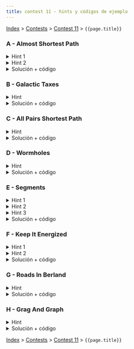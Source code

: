 ```yaml
---
title: contest 11 - hints y códigos de ejemplo
---
```


[Index](../index) > [Contests](../contests) > [Contest 11](../contests#contest-11) > ```{{page.title}}```

### A - Almost Shortest Path

<details>
  <summary>Hint 1</summary>
  Sea L(u,v) la distancia más corta desde u hasta v (si no existe un camino, L(u,v) = infinito). Una arista (u,v) es parte de algún camino más corto desde S a D si y sólo si L(S,u) + w_{u,v} + L(v,D) = L(S,D).
</details>
<details>
  <summary>Hint 2</summary>
  Notar que en el Hint 1 necesitamos ser capaces de calcular L(S,u) y L(u,D) para cualquier posible nodo u (recordar que S y D son fijos). Piensa en una forma de calcular eficientemente ambos para todos los nodos.
</details>
<details>
  <summary>Solución + código</summary>
  Para calcular L(S,u) para cada nodo u, corremos dijkstra desde S en el grafo G. Para calcular L(u,D), corremos dijkstra desde D sobre un grafo G' equivalente al grafo G con las aristas invertidas. Luego iteramos sobre todas las aristas (u,v) y aquellas que cumplan la propiedad del hint 1 las descartamos, y las demás las agregamos en nuevo grafo G''. Finalmente corremos un tercer dijkstra en G'' desde S y reportamos la distancia hasta D (o -1 si no se puede llegar). <a href="https://github.com/PabloMessina/Competitive-Programming-Material/blob/master/Solved%20problems/SPOJ/SAMER08A_AlmostShortestPath.cpp">Código de ejemplo</a>
</details>

### B - Galactic Taxes

<details> 
  <summary>Hint</summary>
  Es posible demostrar que el "tax" asociado a la operación comercial se comporta como una función cóncava con respecto al tiempo. Para sacar el tax en un momento determinado basta con usar un algoritmo de shortest path básico como dijkstra sobre el grafo tomando los pesos en ese momento.
</details>
<details> 
  <summary>Solución + código</summary>
  La solución consiste en realizar ternary search sobre el tiempo para encontrar cuando se produce el máximo tax. En cada momento en la búsqueda se calcula el tax asociado con dijkstra con los pesos del momento.
  <a href="https://github.com/BenjaminRubio/CompetitiveProgramming/blob/master/Problems/URI/GalacticTaxes.cpp">Código de ejemplo</a>
</details>

### C - All Pairs Shortest Path

<details>
  <summary>Hint</summary>
  Por la materia vista, obviamente floyd warshall, pero cuidado con los casos bordes. Notar que el enunciado no menciona restricciones sobre sobre cómo puede ser el grafo. Eso quiere decir que en teoría podrían haber múltiples aristas entre dos nodos y también self-loops (de un nodo a sí mismo).
</details>
<details>
  <summary>Solución + código</summary>
  Básicamente floyd warshall con el extra para detectar ciclos negativos (ver materia en sección grafos) y teniendo cuidado con manejar los casos bordes mencionados. <a href="https://github.com/PabloMessina/Competitive-Programming-Material/blob/master/Solved%20problems/kattis/AllPairsShortestPath.cpp">Código de ejemplo</a>
</details>

### D - Wormholes

<details>
  <summary>Hint</summary>
  Bellman Ford
</details>
<details>
  <summary>Solución + código</summary>
  Bellman Ford básicamente, más el extra para pillar ciclos negativos (ver materia sección grafos). <a href="https://github.com/PabloMessina/Competitive-Programming-Material/blob/master/Solved%20problems/UVA/558_Wormholes.cpp">Código de ejemplo</a>
</details>

### E - Segments

<details>
  <summary>Hint 1</summary>
  Notar que las alturas dan lo mismo, sólo importan los intervalos en el eje X.
</details>
<details>
  <summary>Hint 2</summary>
  Si podemos lanzar rayos verticales tal que ningún intervalo es atravesado por más de R rayos, entonces también se puede lograr con R+1, R+2, etc. Simétricamente, si no es posible lograrlo con una cota de R rayos, menos se va a poder con R-1, R-2, etc. Es decir, podemos hacer búsqueda binaria para encontrar el menor R donde se puede.
</details>
<details>
  <summary>Hint 3</summary>
Sea K(x) = la cantidad de rayos lanzados verticalmente a la izquierda de la coordenada x inclusive. Entonces podemos verificar si es que es posible satisfacer la cota por intervalo R si es que existe solución para un sistema de inecuaciones sobre K(x) evaluado en muchos puntos. Es decir:
  <ul>
    <li>K(x) <= K(y) para todo x < y</li>
    <li>1 <= K(y - eps) - K(x + eps) <= R para todo intervalo abierto (x, y) dado en el input</li>
  </ul>
  El 'eps' es por el hecho de que justo en el extremo de un intervalo uno puede lanzar un rayo y dicho rayo no se agrega al contador del intervalo (recordar que son intervalos abiertos). Por ejemplo para este input:
<p>
5<br/>
0 5 1<br/>
5 10 1<br/>
0 4 1<br/>
4 6 1<br/>
6 10 1</p>
  la respuesta debería ser 1 (hacerse un dibujito para convencerse).
</details>
<details>
  <summary>Solución + código</summary>
  Hacemos búsqueda binaria para encontrar el R óptimo. En el predicado de la búsqueda binaria verificamos si el sistema de inecuaciones mencionado tiene solución. Para ello podemos expresar todas las desigualdades en forma canónica como var1 - var2 <= constante, armar un grafo a partir de estas desigualdades y correr bellman-ford sobre el grafo para detectar la existencia de ciclos negativos. Si no hay ciclos negativos, entonces el sistematica de inecuaciones tiene solución. Para entender bien cómo funciona esto último, revisar las referencias en los comentarios del <a href="https://github.com/PabloMessina/Competitive-Programming-Material/blob/master/Solved%20problems/SPOJ/SEGMENTS.cpp">Código de ejemplo</a>.
</details>

### F - Keep It Energized
<details> 
  <summary>Hint 1</summary>
  Una forma de interpretar este problema como una de grafos constiste en tomar cada tienda como un nodo en un grafo implícito. En este grafo hay una arista entre una tienda A y otra B en un nivel superior si al comprar el paquete de energía de A tienes suficiente energía para llegar al nivel donde se encuentra B. De esta forma podemos interpretar un camino en el grafo como visitar las tiendas en las SI que compraremos paquetes energéticos.
</details>
<details> 
  <summary>Hint 2</summary>
  La respuesta final al problema consistirá en el camino más corto entre alguna tienda inicial y el final del juego (Lo podemos considerar como una tienda en el nivel N + 1 de costo 0).
</details>
<details> 
  <summary>Solución + código</summary>
  Para terminar basta con hacer uso de un algoritmo de camino más corto como dijkstra. Notar que no es necesario construir el grafo para resolver el problema. Sólo basta saber cuando hay una conexión entre tiendas y usar eso en la iteración de dijkstra. Podemos acelerar la búsqueda sólo considerando pasar a tiendas en niveles que no hemos llegado aún. Esto funciona pues como dijkstra ordena según costo para realizar la su iteración. No valdrá la pena pasar a un nivel al cual ya hemos ido (pues llegamos a el con un costo menor).
  <a href="https://github.com/BenjaminRubio/CompetitiveProgramming/blob/master/Problems/URI/KeepItEnergized.cpp">Código de ejemplo</a>
</details>

### G -  Roads In Berland
<details> 
  <summary>Hint</summary>
  Para este problema basta saber updatear la matriz de distancias mínimas dada la adición de una nueva arista. Para esto pueden considerar cómo funciona la iteración de Floyd Warshall (Pues considera caminos de todos a todos).
</details>
<details> 
  <summary>Solución + código</summary>
  Usando updates del estilo Floyd Warshall si se agrega una arista entre los nodos i y j de costo w podemos iterar cuadráticamente sobre cada par de nodos por ejemplo u y v y notar que la distancia entre ellos luego de un update será el mínimo entre tres valores. El costo previo a la adición de la nueva arista D[u][v], el costo de ir de u a i, pasar por la nueva arista e ir de j a v (D[u][i] + w + D[j][v]), y el orden contrario de la arista nueva (D[u][j] + w + D[i][v]). El mínimo entre estos tres valores será el nuevo D[u][v]. Si vamos tomando en cuenta estos cambios en una suma acumulada global podemos responder al problema. Este algoritmo será de complejidad cúbica (una pasada cuadrática por cada arista nueva).
  <a href="https://github.com/BenjaminRubio/CompetitiveProgramming/blob/master/Problems/Codeforces/RoadsInBerland.cpp">Código de ejemplo</a>
</details>

### H - Grag And Graph
<details> 
  <summary>Hint</summary>
  Podemos pensar el problema al revés. Es decir, imprimir la suma de costos luego de haber agregado un vértice y todas sus aristas a un grafo que inicialmente parte vacío. Para ir calculando y updateando los valores de distancias mínimas podemos usar un approach parecido al del problema anterior, sólo que el update cambia, ya que agregamos nodos, no aristas.
</details>
<details> 
  <summary>Solución + código</summary>
  Podemos mantener una matriz de costos mínimos entre nodos, para esto tener una lista de nodos activos (aquellos que ya han sido agregados), y cada vez que se agregue un nuevo nodo realizar tres cosas. Agregar a la matriz de costos mínimos desde y hacia el nuevo nodo (hacia y desde los nodos activos). Para esto si agregamos un nodo u, para calcualar su distancia mínima hacia un nodo v basta tomar el mínimo de la entre D[u][v] y D[u][w] + Dmin[w][v] con w en los nodos activos, la distacia hacia el otro lado se updatea de forma similar. Finalmente también pueden cambiar las distancias mínimas entre dos nodos que no sean el agregado u. Para updatear Dmin[v][w] basta con tomar el mínimo entre Dmin[v][w] y Dmin[v][u] + Dmin[u][w]. La complejidad final del algorítmo será cuadrática.
  <a href="https://github.com/BenjaminRubio/CompetitiveProgramming/blob/master/Problems/Codeforces/GregAndGraph.cpp">Código de ejemplo</a>
</details>

<!-- <details> 
  <summary>Hint</summary>   
</details>
<details> 
  <summary>Solución + código</summary>
  <a href="">Código de ejemplo</a>
</details> -->

[Index](../index) > [Contests](../contests) > [Contest 11](../contests#contest-11) > ```{{page.title}}```

